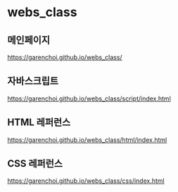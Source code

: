 # webs_class

## 메인페이지
https://garenchoi.github.io/webs_class/

## 자바스크립트
https://garenchoi.github.io/webs_class/script/index.html

## HTML 레퍼런스
https://garenchoi.github.io/webs_class/html/index.html

## CSS 레퍼런스
https://garenchoi.github.io/webs_class/css/index.html
